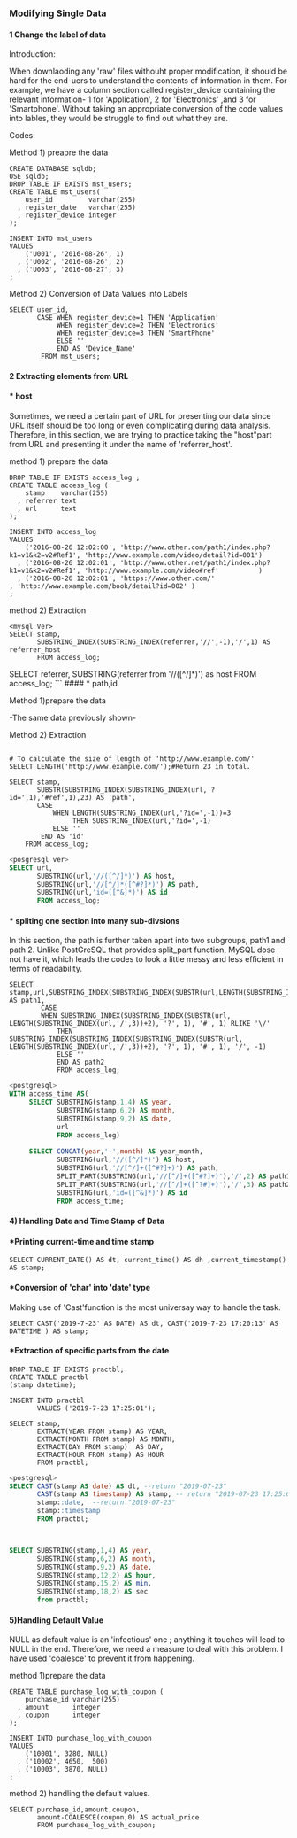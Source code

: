 ### Modifying Single Data

#### 1 Change the label of data

Introduction:

When downlaoding any 'raw' files  withouht proper modification, it should be hard for the end-uers 
to understand the contents of information in them. For example, we have a column section called register_device containing the relevant
information- 1 for 'Application', 2 for 'Electronics' ,and 3 for 'Smartphone'. Without taking an appropriate conversion of 
the code values into lables, they would be struggle to find out what they are. 



Codes:

Method 1) preapre the data

```Mysql 
CREATE DATABASE sqldb;
USE sqldb;
DROP TABLE IF EXISTS mst_users;
CREATE TABLE mst_users(
    user_id         varchar(255)
  , register_date   varchar(255)
  , register_device integer
);

INSERT INTO mst_users
VALUES
    ('U001', '2016-08-26', 1)
  , ('U002', '2016-08-26', 2)
  , ('U003', '2016-08-27', 3)
;
```
Method 2) Conversion of Data Values into Labels 

```mysql
SELECT user_id,  
       CASE WHEN register_device=1 THEN 'Application'
            WHEN register_device=2 THEN 'Electronics'
            WHEN register_device=3 THEN 'SmartPhone'
            ELSE '' 
            END AS 'Device_Name'
		FROM mst_users;
```



#### 2 Extracting elements from URL

#### *  host 

Sometimes, we need a certain part of URL for presenting our data since URL itself should be too long or even complicating during
data analysis. Therefore, in this section, we are trying to practice taking the "host"part from URL and presenting it under the name 
of 'referrer_host'.


method 1) prepare the data
```mysql
DROP TABLE IF EXISTS access_log ;
CREATE TABLE access_log (
    stamp    varchar(255)
  , referrer text
  , url      text
);

INSERT INTO access_log 
VALUES
    ('2016-08-26 12:02:00', 'http://www.other.com/path1/index.php?k1=v1&k2=v2#Ref1', 'http://www.example.com/video/detail?id=001')
  , ('2016-08-26 12:02:01', 'http://www.other.net/path1/index.php?k1=v1&k2=v2#Ref1', 'http://www.example.com/video#ref'          )
  , ('2016-08-26 12:02:01', 'https://www.other.com/'                               , 'http://www.example.com/book/detail?id=002' )
;
```
method 2) Extraction 

```mysql
<mysql Ver>
SELECT stamp, 
       SUBSTRING_INDEX(SUBSTRING_INDEX(referrer,'//',-1),'/',1) AS referrer_host
       FROM access_log;
```
<postgresql ver>
SELECT referrer, 
       SUBSTRING(referrer from '//([^/]*)') as host 
       FROM access_log;
```
#### * path,id 

Method 1)prepare the data

-The same data previously shown- 

Method 2) Extraction

```mysql

# To calculate the size of length of 'http://www.example.com/'
SELECT LENGTH('http://www.example.com/');#Return 23 in total. 

SELECT stamp,
       SUBSTR(SUBSTRING_INDEX(SUBSTRING_INDEX(url,'?id=',1),'#ref',1),23) AS 'path',
       CASE
           WHEN LENGTH(SUBSTRING_INDEX(url,'?id=',-1))=3
		        THEN SUBSTRING_INDEX(url,'?id=',-1)
		   ELSE ''
		END AS 'id'
	FROM access_log;

```
```sql
<posgresql ver>
SELECT url,
       SUBSTRING(url,'//([^/]*)') AS host,
       SUBSTRING(url,'//[^/]*([^#?]*)') AS path,
       SUBSTRING(url,'id=([^&]*)') AS id
       FROM access_log;
```

#### * spliting one section into many sub-divsions
In this section, the path is further taken apart into two subgroups, path1 and path 2. 
Unlike PostGreSQL that provides split_part function, MySQL dose not have it, which leads the codes to look a little messy and 
less efficient in terms of readability. 

```mysql
SELECT stamp,url,SUBSTRING_INDEX(SUBSTRING_INDEX(SUBSTR(url,LENGTH(SUBSTRING_INDEX(url,'/',3))+2),'/',1),'#',1) AS path1,
		CASE
        WHEN SUBSTRING_INDEX(SUBSTRING_INDEX(SUBSTR(url, LENGTH(SUBSTRING_INDEX(url,'/',3))+2), '?', 1), '#', 1) RLIKE '\/'
            THEN SUBSTRING_INDEX(SUBSTRING_INDEX(SUBSTRING_INDEX(SUBSTR(url, LENGTH(SUBSTRING_INDEX(url,'/',3))+2), '?', 1), '#', 1), '/', -1)
		    ELSE ''
            END AS path2
			FROM access_log;
```

```SQL
<postgresql>
WITH access_time AS(
     SELECT SUBSTRING(stamp,1,4) AS year,
            SUBSTRING(stamp,6,2) AS month,
            SUBSTRING(stamp,9,2) AS date,
            url
            FROM access_log)
	    
     SELECT CONCAT(year,'-',month) AS year_month,
            SUBSTRING(url,'//([^/]*)') AS host,
            SUBSTRING(url,'//[^/]+([^#?]+)') AS path,
            SPLIT_PART(SUBSTRING(url,'//[^/]+([^#?]+)'),'/',2) AS path1,
            SPLIT_PART(SUBSTRING(url,'//[^/]+([^?#]+)'),'/',3) AS path2,
            SUBSTRING(url,'id=([^&]*)') AS id
            FROM access_time;
 ```

#### 4) Handling Date and Time Stamp of Data
#### *Printing current-time and time stamp 
```mysql
SELECT CURRENT_DATE() AS dt, current_time() AS dh ,current_timestamp() AS stamp;
```
#### *Conversion of 'char' into 'date' type
Making use of 'Cast'function is the most universay way to handle the task.

```mysql
SELECT CAST('2019-7-23' AS DATE) AS dt, CAST('2019-7-23 17:20:13' AS DATETIME ) AS stamp;
```

#### *Extraction of specific parts from the date
```mysql
DROP TABLE IF EXISTS practbl;
CREATE TABLE practbl
(stamp datetime);

INSERT INTO practbl 
       VALUES ('2019-7-23 17:25:01');

SELECT stamp, 
       EXTRACT(YEAR FROM stamp) AS YEAR, 
	   EXTRACT(MONTH FROM stamp) AS MONTH, 
       EXTRACT(DAY FROM stamp)  AS DAY,
       EXTRACT(HOUR FROM stamp) AS HOUR
       FROM practbl;
```

```sql
<postgresql>
SELECT CAST(stamp AS date) AS dt, --return "2019-07-23"
       CAST(stamp AS timestamp) AS stamp, -- return "2019-07-23 17:25:01"
       stamp::date,  --return "2019-07-23"
       stamp::timestamp
       FROM practbl;



SELECT SUBSTRING(stamp,1,4) AS year,
       SUBSTRING(stamp,6,2) AS month,
       SUBSTRING(stamp,9,2) AS date,
       SUBSTRING(stamp,12,2) AS hour,
       SUBSTRING(stamp,15,2) AS min,
       SUBSTRING(stamp,18,2) AS sec
       from practbl;
```



#### 5)Handling Default Value 
NULL as default value  is an 'infectious' one ; anything it touches will lead to NULL in the end. Therefore, we need a measure
to deal with this problem. I have used 'coalesce' to prevent it from happening. 

method 1)prepare the data
```mysql
CREATE TABLE purchase_log_with_coupon (
    purchase_id varchar(255)
  , amount      integer
  , coupon      integer
);

INSERT INTO purchase_log_with_coupon
VALUES
    ('10001', 3280, NULL)
  , ('10002', 4650,  500)
  , ('10003', 3870, NULL)
;
```
method 2) handling the default values.
```mysql
SELECT purchase_id,amount,coupon,
       amount-COALESCE(coupon,0) AS actual_price
       FROM purchase_log_with_coupon;
```










